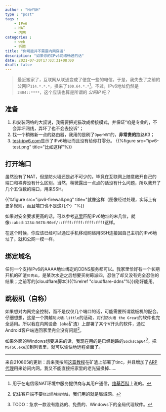 ```yaml
---
author : "HeYSH"
type : "post"
tags :
    - IPv6
    - NAT
    - 内网
categories :
    - web
    - 折腾
title: "你可能并不需要内网穿透"
description: "如果你的IPv6网络畅通的话"
date: 2021-07-20T17:03:31+08:00
draft: false
---
```


> 最近搬家了，互联网从联通变成了便宜一些的电信。于是，我失去了之前的公网IP`114.*.*.*`，换来了`100.64.*.*`[^1]。不过，IPv6地址仍然是`2404::****`，这个应该也算是所谓的 *公网IP* 吧？

## 准备

1. 和安装网络的大叔说，我需要把光猫改成桥接模式，并保证“咱是专业的，不会弄坏网线，弄坏了也不会去投诉”；
2. 找一个稍微新一点的路由器，我用的是刷了`OpenWRT`的，**非常贵的**跑路K3；
4. [test-ipv6.com](https://test-ipv6.com)显示了IPv6地址而且没有给你打零分。
{{%figure src="ipv6-test.png" title="比如这样"%}}

## 打开端口

虽然没有了NAT，但是防火墙还是必不可少的，毕竟在互联网上随意敞开自己的端口和裸奔没有什么区别。当然，稍微露出一点点的话没有什么问题，所以我开了几个五位数的端口，用来SSH。

{{%figure src="ipv6-firewall.png" title="就像这样（图像经过处理，实际上有更多规则，而且端口也不是这几个）"%}}

如果对安全要求更高的话，可以参考[这里](https://blog.ptsang.net/match-ipv6-dynamic-addresses-in-iptables?utm_source=pocket_mylist)匹配IPv6地址的末几位，就像`::abcd:1234:5678:90ef/::ffff:ffff:ffff:ffff`这样。

在这个时候，你应该已经可以通过手机移动网络用SSH连接回自己主机的IPv6地址了。就和公网一模一样。

## 绑定域名

任何一个支持IPv6的AAAA地址绑定的DDNS服务都可以。我家里恰好有一个长期开机的矿渣`贝壳云`，是某次水逆之后想要买树莓派四，忍住了却又没有完全忍住的结果；之前写的[cloudflare脚本]({{%relref "cloudflare-ddns"%}})刚好能用。


## 跳板机（自称）

如果想对内网完全控制，而不是仅仅几个端口的话，可能需要所谓跳板机的配合。仔细想想，这是一个跨越`防火墙.little`的活动，对付`防火墙 the Great`的软件也完全适用。所以我在内网设备（aka矿渣）上部署了某个V开头的软件，通过Android客户端连回家里完全没有问题[^2]。

如果外面的Windows想要进来的话，我现在用的是已经跑路的`SocksCap64`[^3]。把`MSTSC.exe`加到列表里，就可以愉快地远程桌面了。

---

来自210805的更新：后来我按照[这篇教程](https://chanix.github.io/TincCookbook/introduction/)在矿渣上部署了tinc，并且增加了[ARP代理](https://tinc-vpn.org/examples/proxy-arp/)用来访问内网。我又不能直接把家里的老光猫换掉……

[^1]:用于在电信级NAT环境中服务提供商与其用户通信，[维基百科](https://zh.wikipedia.org/wiki/%E4%BF%9D%E7%95%99IP%E5%9C%B0%E5%9D%80)上说的。
[^2]:记住客户端不要`绕过局域网地址`，我们用的就是局域网。
[^3]:TODO：急求一款没有跑路的、免费的、Windows下的全局代理软件。